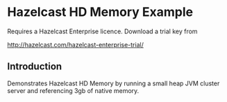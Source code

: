 # Hazelcast HD Memory Example

Requires a Hazelcast Enterprise licence.  Download a trial key from

http://hazelcast.com/hazelcast-enterprise-trial/

## Introduction

Demonstrates Hazelcast HD Memory by running a small heap JVM cluster server and referencing 3gb of native memory.
